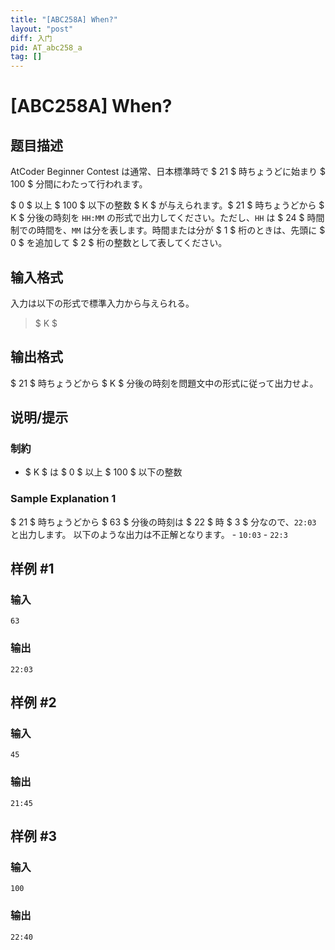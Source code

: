 ```yaml
---
title: "[ABC258A] When?"
layout: "post"
diff: 入门
pid: AT_abc258_a
tag: []
---
```


# [ABC258A] When?

## 题目描述

[problemUrl]: https://atcoder.jp/contests/abc258/tasks/abc258_a

AtCoder Beginner Contest は通常、日本標準時で $ 21 $ 時ちょうどに始まり $ 100 $ 分間にわたって行われます。

$ 0 $ 以上 $ 100 $ 以下の整数 $ K $ が与えられます。$ 21 $ 時ちょうどから $ K $ 分後の時刻を `HH:MM` の形式で出力してください。ただし、`HH` は $ 24 $ 時間制での時間を、`MM` は分を表します。時間または分が $ 1 $ 桁のときは、先頭に $ 0 $ を追加して $ 2 $ 桁の整数として表してください。

## 输入格式

入力は以下の形式で標準入力から与えられる。

> $ K $

## 输出格式

$ 21 $ 時ちょうどから $ K $ 分後の時刻を問題文中の形式に従って出力せよ。

## 说明/提示

### 制約

- $ K $ は $ 0 $ 以上 $ 100 $ 以下の整数

### Sample Explanation 1

$ 21 $ 時ちょうどから $ 63 $ 分後の時刻は $ 22 $ 時 $ 3 $ 分なので、`22:03` と出力します。 以下のような出力は不正解となります。 - `10:03` - `22:3`

## 样例 #1

### 输入

```
63
```

### 输出

```
22:03
```

## 样例 #2

### 输入

```
45
```

### 输出

```
21:45
```

## 样例 #3

### 输入

```
100
```

### 输出

```
22:40
```

